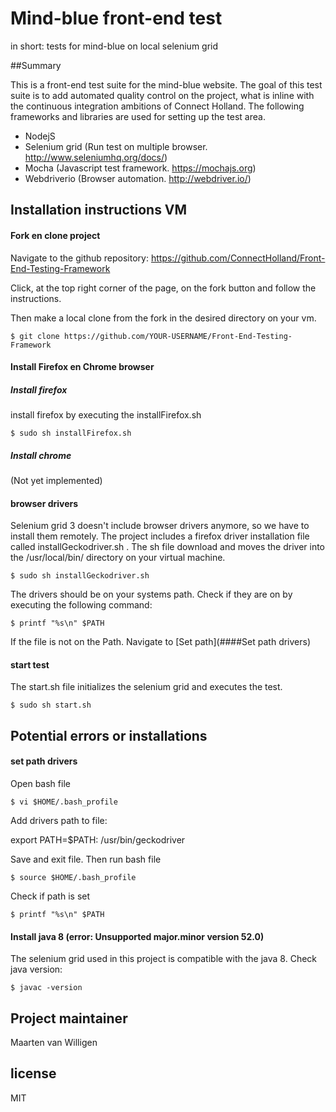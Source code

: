 # Mind-blue front-end test
in short: tests for mind-blue on local selenium grid

##Summary

This is a front-end test suite for the mind-blue website. The goal of this test suite is to add automated quality control on the project, what is inline with the continuous integration ambitions of Connect Holland. The following frameworks and libraries are used for setting up the test area.  

- NodejS 
- Selenium grid (Run test on multiple browser. http://www.seleniumhq.org/docs/) 
- Mocha (Javascript test framework. https://mochajs.org) 
- Webdriverio (Browser automation. http://webdriver.io/)

## Installation instructions VM

#### Fork en clone project
Navigate to the github repository: https://github.com/ConnectHolland/Front-End-Testing-Framework

Click, at the top right corner of the page, on the fork button and follow the instructions.

Then make a local clone from the fork in the desired directory on your vm. 

``` command
$ git clone https://github.com/YOUR-USERNAME/Front-End-Testing-Framework
```
#### Install Firefox en Chrome browser

##### Install firefox
install firefox by executing the installFirefox.sh

``` command
$ sudo sh installFirefox.sh
```
##### Install chrome
(Not yet implemented)

#### browser drivers
Selenium grid 3 doesn't include browser drivers anymore, so we have to install them remotely. The project includes a firefox driver installation file called installGeckodriver.sh . The sh file download and moves the driver into the /usr/local/bin/ directory on your virtual machine. 

``` command
$ sudo sh installGeckodriver.sh
```
The drivers should be on your systems path. Check if they are on by executing the following command: 

``` command
$ printf "%s\n" $PATH
```
If the file is not on the Path. Navigate to [Set path](####Set path drivers)

#### start test
The start.sh file initializes the selenium grid and executes the test. 

``` command
$ sudo sh start.sh
```
## Potential errors or installations

#### set path drivers
Open bash file 

``` command
$ vi $HOME/.bash_profile
```
Add drivers path to file:

export PATH=$PATH: /usr/bin/geckodriver </br>

Save and exit file. Then run bash file

``` command
$ source $HOME/.bash_profile
```

Check if path is set

``` command
$ printf "%s\n" $PATH
```

#### Install java 8 (error: Unsupported major.minor version 52.0)

The selenium grid used in this project is compatible with the java 8. Check java version:

``` command
$ javac -version
```

## Project maintainer

Maarten van Willigen

## license

MIT

